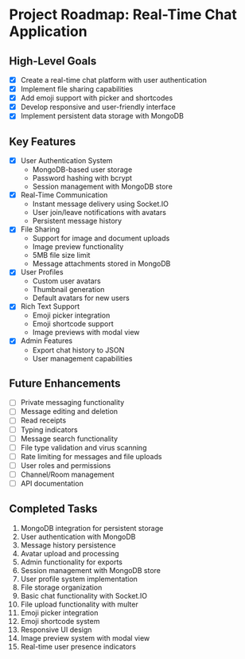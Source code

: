# Project Roadmap: Real-Time Chat Application

## High-Level Goals
- [x] Create a real-time chat platform with user authentication
- [x] Implement file sharing capabilities
- [x] Add emoji support with picker and shortcodes
- [x] Develop responsive and user-friendly interface
- [x] Implement persistent data storage with MongoDB

## Key Features
- [x] User Authentication System
  - MongoDB-based user storage
  - Password hashing with bcrypt
  - Session management with MongoDB store
- [x] Real-Time Communication
  - Instant message delivery using Socket.IO
  - User join/leave notifications with avatars
  - Persistent message history
- [x] File Sharing
  - Support for image and document uploads
  - Image preview functionality
  - 5MB file size limit
  - Message attachments stored in MongoDB
- [x] User Profiles
  - Custom user avatars
  - Thumbnail generation
  - Default avatars for new users
- [x] Rich Text Support
  - Emoji picker integration
  - Emoji shortcode support
  - Image previews with modal view
- [x] Admin Features
  - Export chat history to JSON
  - User management capabilities

## Future Enhancements
- [ ] Private messaging functionality
- [ ] Message editing and deletion
- [ ] Read receipts
- [ ] Typing indicators
- [ ] Message search functionality
- [ ] File type validation and virus scanning
- [ ] Rate limiting for messages and file uploads
- [ ] User roles and permissions
- [ ] Channel/Room management
- [ ] API documentation

## Completed Tasks
1. MongoDB integration for persistent storage
2. User authentication with MongoDB
3. Message history persistence
4. Avatar upload and processing
5. Admin functionality for exports
6. Session management with MongoDB store
7. User profile system implementation
8. File storage organization
9. Basic chat functionality with Socket.IO
10. File upload functionality with multer
11. Emoji picker integration
12. Emoji shortcode system
13. Responsive UI design
14. Image preview system with modal view
15. Real-time user presence indicators